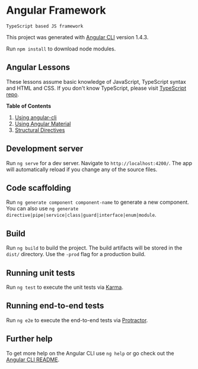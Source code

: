 # Angular Framework
    TypeScript based JS framework

This project was generated with [Angular CLI](https://github.com/angular/angular-cli) version 1.4.3.

Run `npm install` to download node modules.

## Angular Lessons

These lessons assume basic knowledge of JavaScript, TypeScript syntax and HTML and CSS. If you don't know TypeScript, please visit [TypeScript repo](https://github.com/piyushpatel2005/TypeScript).

**Table of Contents**

1. [Using angular-cli](lessons/angular-cli.md)
2. [Using Angular Material](lessons/angular-material.md)
3. [Structural Directives](lessons/structural-directives.md)

## Development server

Run `ng serve` for a dev server. Navigate to `http://localhost:4200/`. The app will automatically reload if you change any of the source files.

## Code scaffolding

Run `ng generate component component-name` to generate a new component. You can also use `ng generate directive|pipe|service|class|guard|interface|enum|module`.

## Build

Run `ng build` to build the project. The build artifacts will be stored in the `dist/` directory. Use the `-prod` flag for a production build.

## Running unit tests

Run `ng test` to execute the unit tests via [Karma](https://karma-runner.github.io).

## Running end-to-end tests

Run `ng e2e` to execute the end-to-end tests via [Protractor](http://www.protractortest.org/).

## Further help

To get more help on the Angular CLI use `ng help` or go check out the [Angular CLI README](https://github.com/angular/angular-cli/blob/master/README.md).

